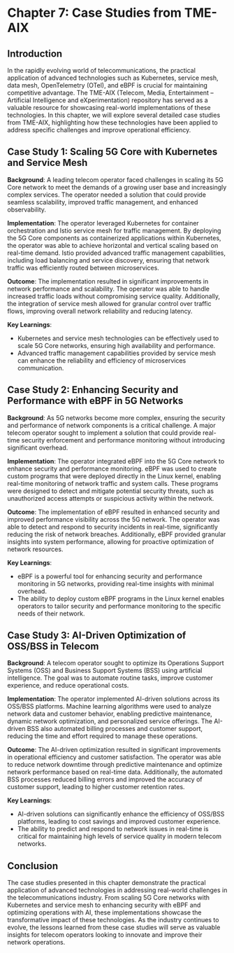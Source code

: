 # Chapter 7: Case Studies from TME-AIX

## Introduction

In the rapidly evolving world of telecommunications, the practical application of advanced technologies such as Kubernetes, service mesh, data mesh, OpenTelemetry (OTel), and eBPF is crucial for maintaining competitive advantage. The TME-AIX (Telecom, Media, Entertainment – Artificial Intelligence and eXperimentation) repository has served as a valuable resource for showcasing real-world implementations of these technologies. In this chapter, we will explore several detailed case studies from TME-AIX, highlighting how these technologies have been applied to address specific challenges and improve operational efficiency.

## Case Study 1: Scaling 5G Core with Kubernetes and Service Mesh

**Background**:
A leading telecom operator faced challenges in scaling its 5G Core network to meet the demands of a growing user base and increasingly complex services. The operator needed a solution that could provide seamless scalability, improved traffic management, and enhanced observability.

**Implementation**:
The operator leveraged Kubernetes for container orchestration and Istio service mesh for traffic management. By deploying the 5G Core components as containerized applications within Kubernetes, the operator was able to achieve horizontal and vertical scaling based on real-time demand. Istio provided advanced traffic management capabilities, including load balancing and service discovery, ensuring that network traffic was efficiently routed between microservices.

**Outcome**:
The implementation resulted in significant improvements in network performance and scalability. The operator was able to handle increased traffic loads without compromising service quality. Additionally, the integration of service mesh allowed for granular control over traffic flows, improving overall network reliability and reducing latency.

**Key Learnings**:
- Kubernetes and service mesh technologies can be effectively used to scale 5G Core networks, ensuring high availability and performance.
- Advanced traffic management capabilities provided by service mesh can enhance the reliability and efficiency of microservices communication.

## Case Study 2: Enhancing Security and Performance with eBPF in 5G Networks

**Background**:
As 5G networks become more complex, ensuring the security and performance of network components is a critical challenge. A major telecom operator sought to implement a solution that could provide real-time security enforcement and performance monitoring without introducing significant overhead.

**Implementation**:
The operator integrated eBPF into the 5G Core network to enhance security and performance monitoring. eBPF was used to create custom programs that were deployed directly in the Linux kernel, enabling real-time monitoring of network traffic and system calls. These programs were designed to detect and mitigate potential security threats, such as unauthorized access attempts or suspicious activity within the network.

**Outcome**:
The implementation of eBPF resulted in enhanced security and improved performance visibility across the 5G network. The operator was able to detect and respond to security incidents in real-time, significantly reducing the risk of network breaches. Additionally, eBPF provided granular insights into system performance, allowing for proactive optimization of network resources.

**Key Learnings**:
- eBPF is a powerful tool for enhancing security and performance monitoring in 5G networks, providing real-time insights with minimal overhead.
- The ability to deploy custom eBPF programs in the Linux kernel enables operators to tailor security and performance monitoring to the specific needs of their network.

## Case Study 3: AI-Driven Optimization of OSS/BSS in Telecom

**Background**:
A telecom operator sought to optimize its Operations Support Systems (OSS) and Business Support Systems (BSS) using artificial intelligence. The goal was to automate routine tasks, improve customer experience, and reduce operational costs.

**Implementation**:
The operator implemented AI-driven solutions across its OSS/BSS platforms. Machine learning algorithms were used to analyze network data and customer behavior, enabling predictive maintenance, dynamic network optimization, and personalized service offerings. The AI-driven BSS also automated billing processes and customer support, reducing the time and effort required to manage these operations.

**Outcome**:
The AI-driven optimization resulted in significant improvements in operational efficiency and customer satisfaction. The operator was able to reduce network downtime through predictive maintenance and optimize network performance based on real-time data. Additionally, the automated BSS processes reduced billing errors and improved the accuracy of customer support, leading to higher customer retention rates.

**Key Learnings**:
- AI-driven solutions can significantly enhance the efficiency of OSS/BSS platforms, leading to cost savings and improved customer experience.
- The ability to predict and respond to network issues in real-time is critical for maintaining high levels of service quality in modern telecom networks.

## Conclusion

The case studies presented in this chapter demonstrate the practical application of advanced technologies in addressing real-world challenges in the telecommunications industry. From scaling 5G Core networks with Kubernetes and service mesh to enhancing security with eBPF and optimizing operations with AI, these implementations showcase the transformative impact of these technologies. As the industry continues to evolve, the lessons learned from these case studies will serve as valuable insights for telecom operators looking to innovate and improve their network operations.
